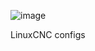 ![image](https://github.com/user-attachments/assets/5eb643d7-5c26-4360-9c4e-6608f24b50f1)


LinuxCNC configs
